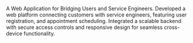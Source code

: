 A Web Application for Bridging Users and Service Engineers. Developed a web platform connecting customers with service engineers, featuring user registration, and appointment scheduling. Integrated a scalable backend with secure access controls and responsive design for seamless cross-device functionality.
